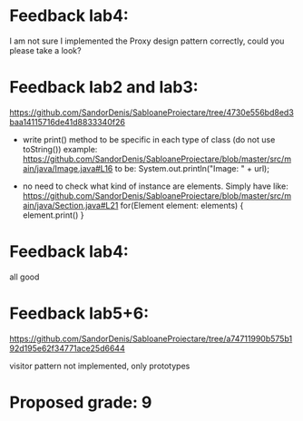 # Feedback lab4:
I am not sure I implemented the Proxy design pattern correctly, could you please take a look?



# Feedback lab2 and lab3:
https://github.com/SandorDenis/SabloaneProiectare/tree/4730e556bd8ed3baa14115716de41d8833340f26

- write print() method to be specific in each type of class (do not use toString())
example:
https://github.com/SandorDenis/SabloaneProiectare/blob/master/src/main/java/Image.java#L16 to be:
    System.out.println("Image: " + url);
    
- no need to check what kind of instance are elements. Simply have like:
https://github.com/SandorDenis/SabloaneProiectare/blob/master/src/main/java/Section.java#L21
for(Element element: elements) {
  element.print()
}

# Feedback lab4:

all good

# Feedback lab5+6:
https://github.com/SandorDenis/SabloaneProiectare/tree/a74711990b575b192d195e62f34771ace25d6644

visitor pattern not implemented, only prototypes

# Proposed grade: 9
